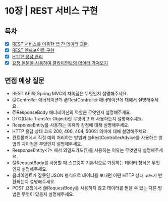 # 10장 | REST 서비스 구현

## 목차

- [x] [REST 서비스를 이용한 앱 간 데이터 교환](./10.1_rest_service.md)
- [x] [REST 엔드포인트 구현](./10.2_rest_endpoint.md)
- [x] [HTTP 응답 관리](./10.3_managing_http_responses.md)
- [x] [요청 본문을 사용하여 클라이언트의 데이터 가져오기](./10.4_retrieving_client_data_using_requestbody.md)

## 면접 예상 질문
- REST API와 Spring MVC의 차이점은 무엇인지 설명해주세요.
- @Controller 애너테이션과 @RestController 애너테이션에 대해서 설명해주세요.
- @ResponseBody 애너테이션의 역할은 무엇인지 설명해주세요.
- DTO(Data Transfer Object)란 무엇이고 왜 사용하는지 설명해주세요.
- ResponseEntity를 사용하는 이유와 장점에 대해 설명해주세요.
- HTTP 응답 상태 코드 200, 400, 404, 500의 의미에 대해 설명해주세요.
- 컨트롤러에서 직접 예외 처리하는 방법과 @RestControllerAdvice를 사용하는 방법의 차이점은 무엇인지 설명해주세요.
- ResponseEntity<?> 에서 와일드카드(?)를 사용하는 이유는 무엇인지 설명해주세요.
- @RequestBody를 사용할 때 스프링이 기본적으로 가정하는 데이터 형식은 무엇인지 설명해주세요.
- 클라이언트가 잘못된 JSON 형식으로 데이터를 보내면 어떤 HTTP 상태 코드가 반환되는지 설명해주세요.
- POST 요청에서 @RequestBody를 사용하지 않고 데이터를 받을 수 있는 다른 방법은 무엇이 있을지 설명해주세요.